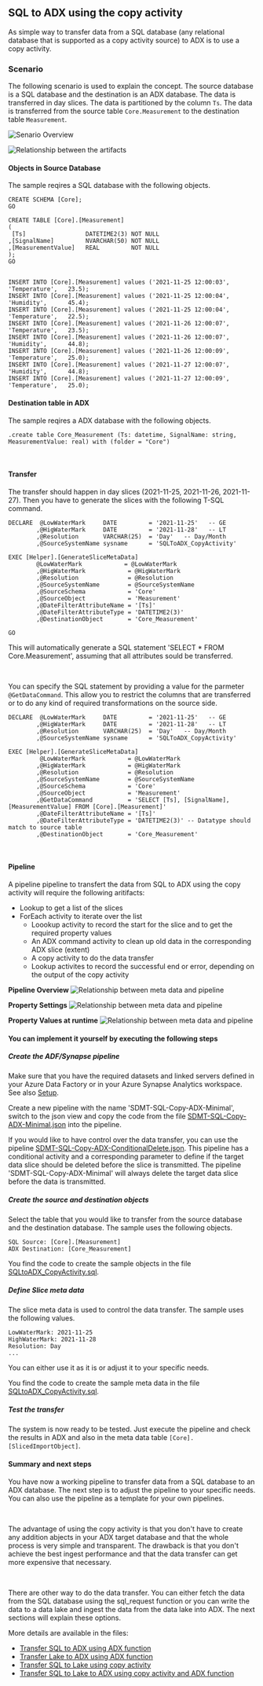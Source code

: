 ## SQL to ADX using the copy activity 

As simple way to transfer data from a SQL database (any relational database that is supported as a copy activity source) to ADX is to use a copy activity.
<br>

### Scenario

The following scenario is used to explain the concept. The source database is a SQL database and the destination is an ADX database. The data is transferred in day slices. The data is partitioned by the column `Ts`.
The data is transferred from the source table `Core.Measurement` to the destination table `Measurement`. 

![Senario Overview](./../../doc/assets/sql-to-adx/SMDT_SQLtoADXScenario.png)

![Relationship between the artifacts](./../../doc/assets/sql-to-adx/SDMT_SQLtoADXOverview.png)


#### Objects in Source Database

The sample reqires a SQL database with the following objects.

    CREATE SCHEMA [Core];
    GO

    CREATE TABLE [Core].[Measurement]
    (
     [Ts]                 DATETIME2(3) NOT NULL
    ,[SignalName]         NVARCHAR(50) NOT NULL
    ,[MeasurementValue]   REAL         NOT NULL
    );
    GO


    INSERT INTO [Core].[Measurement] values ('2021-11-25 12:00:03', 'Temperature',	 23.5);
    INSERT INTO [Core].[Measurement] values ('2021-11-25 12:00:04', 'Humidity',	     45.4);
    INSERT INTO [Core].[Measurement] values ('2021-11-25 12:00:04', 'Temperature',	 22.5);
    INSERT INTO [Core].[Measurement] values ('2021-11-26 12:00:07', 'Temperature',	 23.5);
    INSERT INTO [Core].[Measurement] values ('2021-11-26 12:00:07', 'Humidity',	     44.8);
    INSERT INTO [Core].[Measurement] values ('2021-11-26 12:00:09', 'Temperature',	 25.0);
    INSERT INTO [Core].[Measurement] values ('2021-11-27 12:00:07', 'Humidity',	     44.8);
    INSERT INTO [Core].[Measurement] values ('2021-11-27 12:00:09', 'Temperature',	 25.0);

#### Destination table in ADX

The sample reqires a ADX database with the following objects.

    .create table Core_Measurement (Ts: datetime, SignalName: string, MeasurementValue: real) with (folder = "Core")

<br>

#### Transfer
The transfer should happen in day slices (2021-11-25, 2021-11-26, 2021-11-27). Then you have to generate the slices with the following T-SQL command. <br>

    DECLARE  @LowWaterMark     DATE         = '2021-11-25'   -- GE
            ,@HigWaterMark     DATE         = '2021-11-28'   -- LT   
            ,@Resolution       VARCHAR(25)  = 'Day'   -- Day/Month
            ,@SourceSystemName sysname      = 'SQLToADX_CopyActivity'
    
    EXEC [Helper].[GenerateSliceMetaData] 
            @LowWaterMark            = @LowWaterMark
            ,@HigWaterMark            = @HigWaterMark
            ,@Resolution              = @Resolution
            ,@SourceSystemName        = @SourceSystemName
            ,@SourceSchema            = 'Core'
            ,@SourceObject            = 'Measurement'
            ,@DateFilterAttributeName = '[Ts]'
            ,@DateFilterAttributeType = 'DATETIME2(3)' 
            ,@DestinationObject       = 'Core_Measurement'

    GO

This will automatically generate a SQL statement 'SELECT * FROM Core.Measurement', assuming that all attributes sould be transferred.

<br>



You can specify the SQL statement by providing a value for the parmeter `@GetDataCommand`. This allow you to restrict the columns that are transferred or to do any kind of required transformations on the source side.

    DECLARE  @LowWaterMark     DATE         = '2021-11-25'   -- GE
            ,@HigWaterMark     DATE         = '2021-11-28'   -- LT   
            ,@Resolution       VARCHAR(25)  = 'Day'   -- Day/Month
            ,@SourceSystemName sysname      = 'SQLToADX_CopyActivity'
    
    EXEC [Helper].[GenerateSliceMetaData] 
             @LowWaterMark            = @LowWaterMark
            ,@HigWaterMark            = @HigWaterMark
            ,@Resolution              = @Resolution
            ,@SourceSystemName        = @SourceSystemName
            ,@SourceSchema            = 'Core'
            ,@SourceObject            = 'Measurement'
            ,@GetDataCommand          = 'SELECT [Ts], [SignalName], [MeasurementValue] FROM [Core].[Measurement]'
            ,@DateFilterAttributeName = '[Ts]'
            ,@DateFilterAttributeType = 'DATETIME2(3)' -- Datatype should match to source table
            ,@DestinationObject       = 'Core_Measurement'

<br>


#### Pipeline

A pipeline pipeline to transfert the data from SQL to ADX using the copy activity will require the following aritifacts:
 * Lookup to get a list of the slices
 * ForEach activity to iterate over the list
   * Loookup activity to record the start for the slice and to get the required property values
   * An ADX command activity to clean up old data in the corresponding ADX slice (extent)
   * A copy activity to do the data transfer
   * Lookup activites to record the successful end or error, depending on the output of the copy activity


**Pipeline Overview**
![Relationship between meta data and pipeline](./../../doc/assets/sql-to-adx/SDMT_SQLtoADXPipelineOverview.png)

**Property Settings**
![Relationship between meta data and pipeline](./../../doc/assets/sql-to-adx/SDMT_SQLtoADXPipelineSettings.png)

**Property Values at runtime**
![Relationship between meta data and pipeline](./../../doc/assets/sql-to-adx/SDMT_SQLtoADXPipelineValues.png)


#### You can implement it yourself by executing the following steps

##### Create the ADF/Synapse pipeline

Make sure that you have the required datasets and linked servers defined in your Azure Data Factory or in your Azure Synapse Analytics workspace. See also  [Setup](./../../doc/01SetupSMDT.md). 

Create a new pipeline with the name 'SDMT-SQL-Copy-ADX-Minimal', switch to the json view and copy the code from the file [SDMT-SQL-Copy-ADX-Minimal.json](./../../pipeline/toADX/SQL-Copy-ADX/SDMT-SQL-Copy-ADX-Minimal.json) into the pipeline.



If you would like to have control over the data transfer, you can use the pipeline [SDMT-SQL-Copy-ADX-ConditionalDelete.json](./../../pipeline/toADX/SQL-Copy-ADX/SDMT-SQL-Copy-ADX-ConditionalDelete.json). This pipeline has a conditional activity and a corresponding parameter to define if the target data slice should be deleted before the slice is transmitted. The pipeline 'SDMT-SQL-Copy-ADX-Minimal' will always delete the target data slice before the data is transmitted.


##### Create the source and destination objects

Select the table that you would like to transfer from the source database and the destination database. The sample uses the following objects.

    SQL Source: [Core].[Measurement]
    ADX Destination: [Core_Measurement]

You find the code to create the sample objects in the file [SQLtoADX_CopyActivity.sql](./../../sqldb/SDMT_DB/ScriptToGenerateMetaTestData/ToADX/SQLtoADX_CopyActivity.sql).


##### Define Slice meta data

The slice meta data is used to control the data transfer. The sample uses the following values.

    LowWaterMark: 2021-11-25
    HighWaterMark: 2021-11-28
    Resolution: Day
    ...

You can either use it as it is or adjust it to your specific needs.

You find the code to create the sample meta data in the file [SQLtoADX_CopyActivity.sql](./../../sqldb/SDMT_DB/ScriptToGenerateMetaTestData/ToADX/SQLtoADX_CopyActivity.sql).


##### Test the transfer

The system is now ready to be tested. Just execute the pipeline and check the results in ADX and also in the meta data table `[Core].[SlicedImportObject]`.


#### Summary and next steps

You have now a working pipeline to transfer data from a SQL database to an ADX database. The next step is to adjust the pipeline to your specific needs. You can also use the pipeline as a template for your own pipelines.

<br>

The advantage of using the copy activity is that you don't have to create any addition abjects in your ADX target database and that the whole process is very simple and transparent.
The drawback is that you don't achieve the best ingest performance and that the data transfer can get more expensive that necessary.

<br>

There are other way to do the data transfer. You can either fetch the data from the SQL database using the sql_request function or you can write the data to a data lake and ingest the data from the data lake into ADX. The next sections will explain these options.

More details are available in the files:
 * [Transfer SQL to ADX using ADX function](./20SQLToADX_ADXFunction.md)
 * [Transfer Lake to ADX using ADX function](./25LakeToADX_ADXFunction.md)
 * [Transfer SQL to Lake using copy activity](./../toLake/30SQLToLakeCopy.md)
 * [Transfer SQL to Lake to ADX using copy activity and ADX function](./35SQLToLakeToADXFunction.md)
 
